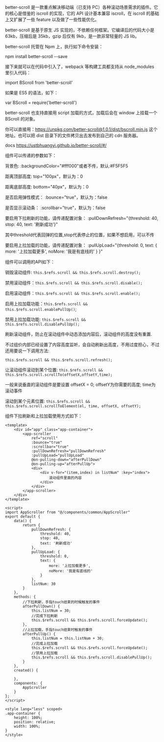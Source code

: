 better-scroll 是一款重点解决移动端（已支持 PC）各种滚动场景需求的插件。它的核心是借鉴的 iscroll 的实现，它的 API 设计基本兼容 iscroll，在 iscroll 的基础上又扩展了一些 feature 以及做了一些性能优化。

better-scroll 是基于原生 JS 实现的，不依赖任何框架。它编译后的代码大小是 63kb，压缩后是 35kb，gzip 后仅有 9kb，是一款非常轻量的 JS lib。

better-scroll 托管在 Npm 上，执行如下命令安装：

npm install better-scroll --save

接下来就可以在代码中引入了，webpack 等构建工具都支持从 node_modules 里引入代码：

import BScroll from 'better-scroll'

如果是 ES5 的语法，如下：

var BScroll = require('better-scroll')

better-scroll 也支持直接用 script 加载的方式，加载后会在 window 上挂载一个 BScroll 的对象。

你可以直接用：https://unpkg.com/better-scroll@1.0.1/dist/bscroll.min.js 这个地址。也可以把 dist 目录下的文件拷贝出去发布到自己的 cdn 服务器。

docs   https://ustbhuangyi.github.io/better-scroll/#/

组件可以传递的参数如下：

背景色:  :backgroundColor="#fff000"或者不传，默认:#F5F5F5

距离顶部高度:   top="100px"，默认为：0

距离底部高度:   bottom="40px"，默认为：0

是否启用弹性模式：  :bounce="true"，默认为：false

是否显示滚动条：  :scrollbar="true"，默认为：false

要启用下拉刷新的功能，请传递配置对象：  :pullDownRefresh="{threshold: 40, stop: 40, text: '刷新成功'}"

其中threshold代表回弹的位置,stop代表停止的位置，如果不想启用，可以不传

要启用上拉加载的功能，请传递配置对象：  :pullUpLoad="{threshold: 0, text: { more: '上拉加载更多', noMore: '我是有底线的' } }"

组件可以调用的API如下：

销毁滚动组件: `this.$refs.scroll && this.$refs.scroll.destroy();`

禁用滚动组件：`this.$refs.scroll && this.$refs.scroll.disable();`

启用滚动组件：`this.$refs.scroll && this.$refs.scroll.enable();`

启用上拉加载功能：`this.$refs.scroll && this.$refs.scroll.enablePullUp()`;

禁用上拉加载功能: `this.$refs.scroll && this.$refs.scroll.disablePullUp();`

刷新滚动组件，防止在滚动组件中动态添加内容后，滚动组件的高度没有重置.

不过组价内部已经设置了内容高度监听，会自动刷新出高度，不用过度担心，不过还用要说一下调用方法:

`this.$refs.scroll && this.$refs.scroll.refresh();`

让滚动组件滚动到某个位置: `this.$refs.scroll && this.$refs.scroll.scrollTo(offsetX,offsetY,time);`

一般来说垂直的滚动组件是要设置 offsetX = 0; offsetY为你需要的高度; time为滚动事件

滚动到某个元素位置: `this.$refs.scroll && this.$refs.scroll.scrollToElement(el, time, offsetX, offsetY);`

组件下拉刷新和上拉加载使用方式如下：

```
<template>
	<div id="app" class="app-container">
		<app-scroller
			ref="scroll"
			:bounce="true"
			:scrollbar="true"
			:pullDownRefresh="pullDownRefresh"
			:pullUpLoad="pullUpLoad"
		    @on-pulling-down="afterPullDown"
		    @on-pulling-up="afterPullUp">
			<div>
				<div v-for="(item,index) in listNum" :key="index">
					滚动组件里面的内容
				</div>
			</div>
		</app-scroller>
	</div>
</template>

<script>
import AppScroller from "@/components/common/AppScroller"
export default {
	data() {
		return {
			pullDownRefresh: {
				threshold: 40,
				stop: 40,
				text: '刷新成功'
			},
			pullUpLoad: {
				threshold: 0,
				text: {
					more: '上拉加载更多',
					noMore: '我是有底线的'
				}
			},
			listNum: 30
		}
	},
	methods: {
		//下拉刷新，手指touch结束的时候触发的事件
		afterPullDown() {
			this.listNum = 30;
			//完成下拉刷新
			this.$refs.scroll && this.$refs.scroll.forceUpdate();
		},
		//上拉加载，手指touch结束时触发的事件
		afterPullUp() {
			this.listNum = this.listNum + 30;
			//完成上拉加载
			this.$refs.scroll && this.$refs.scroll.forceUpdate();
			//禁用上拉加载
			this.$refs.scroll && this.$refs.scroll.disablePullUp();
		}
	},
	created() {

	},
	components: {
		AppScroller
	}
};
</script>

<style lang="less" scoped>
.app-container {
	height: 100%;
	position: relative;
	width: 100%;
}
</style>
```
